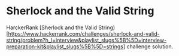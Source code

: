 # Sherlock and the Valid String

HarckerRank [Sherlock and the Valid String)[https://www.hackerrank.com/challenges/sherlock-and-valid-string/problem?h_l=interview&playlist_slugs%5B%5D=interview-preparation-kit&playlist_slugs%5B%5D=strings] challenge solution.
